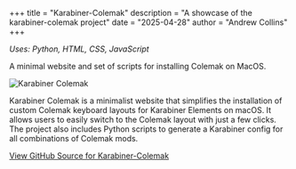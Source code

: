 +++
title = "Karabiner-Colemak"
description = "A showcase of the karabiner-colemak project"
date = "2025-04-28"
author = "Andrew Collins"
+++

*Uses: Python, HTML, CSS, JavaScript*

A minimal website and set of scripts for installing Colemak on MacOS.

![Karabiner Colemak](/images/karabiner-colemak.png)

Karabiner Colemak is a minimalist website that simplifies the installation of 
custom Colemak keyboard layouts for Karabiner Elements on macOS. It allows 
users to easily switch to the Colemak layout with just a few clicks. The
project also includes Python scripts to generate a Karabiner config
for all combinations of Colemak mods.

[View GitHub Source for Karabiner-Colemak](https://github.com/ProfXwing/karabiner-colemak)

